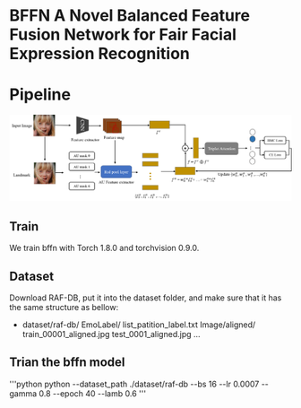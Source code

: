 # BFFN A Novel Balanced Feature Fusion Network for Fair Facial Expression Recognition

# Pipeline
![avatar](/imgs/bffn.png)
## Train
We train bffn with Torch 1.8.0 and torchvision 0.9.0.

## Dataset

Download RAF-DB, put it into the dataset folder, and make sure that it has the same structure as bellow:
 - dataset/raf-db/
           EmoLabel/
                list_patition_label.txt
           Image/aligned/
                train_00001_aligned.jpg
                test_0001_aligned.jpg
                ...

## Trian the bffn model
'''python
python --dataset_path ./dataset/raf-db --bs 16 --lr 0.0007 --gamma 0.8 --epoch 40 --lamb 0.6 
'''
